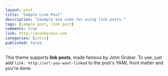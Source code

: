 ```yaml
---
layout: post
title: "Sample Link Post"
description: "Example and code for using link posts."
tags: [sample post, link post]
comments: true
link: http://aronbordin.com
categories: [intro]
published: false
---
```


This theme supports **link posts**, made famous by John Gruber. To use, just add `link: http://url-you-want-linked` to the post's YAML front matter and you're done.
